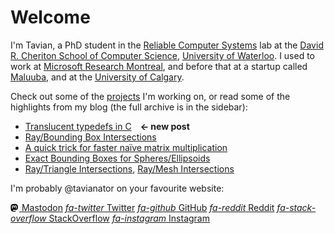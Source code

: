 # Welcome

I'm Tavian, a PhD student in the [Reliable Computer Systems] lab at the [David R. Cheriton School of Computer Science], [University of Waterloo].
I used to work at [Microsoft Research Montreal], and before that at a startup called [Maluuba], and at the [University of Calgary].

[Reliable Computer Systems]: https://rcs.uwaterloo.ca/
[David R. Cheriton School of Computer Science]: https://cs.uwaterloo.ca/
[University of Waterloo]: https://uwaterloo.ca/
[Microsoft Research Montreal]: https://www.microsoft.com/en-us/research/lab/microsoft-research-montreal/
[Maluuba]: https://en.wikipedia.org/wiki/Maluuba
[University of Calgary]: https://ucalgary.ca/

Check out some of the [projects](projects/index.html) I'm working on, or read some of the highlights from my blog (the full archive is in the sidebar):

- [Translucent typedefs in C](2023/translucent.md)&emsp;**&larr; new post**
- [Ray/Bounding Box Intersections](2022/ray_box_boundary.md)
- [A quick trick for faster naïve matrix multiplication](2016/matrix_multiply.md)
- [Exact Bounding Boxes for Spheres/Ellipsoids](2014/ellipsoid_bounding_boxes.md)
- [Ray/Triangle Intersections](2014/ray_triangle.md), [Ray/Mesh Intersections](2014/ray_mesh.md)

I'm probably @tavianator on your favourite website:

<div class="linkbar">
<style>
.icon {
    width: 1em;
    height: 1em;
    vertical-align: -.125em;
}
</style>

<a rel="me" href="https://mastodon.social/@tavianator"><svg xmlns="http://www.w3.org/2000/svg" class="icon" aria-hidden="true" focusable="false" viewBox="0 0 512 512"><!--!Font Awesome Free 6.5.1 by @fontawesome - https://fontawesome.com License - https://fontawesome.com/license/free Copyright 2023 Fonticons, Inc.--><path fill="var(--fg)" d="M433 179.1c0-97.2-63.7-125.7-63.7-125.7-62.5-28.7-228.6-28.4-290.5 0 0 0-63.7 28.5-63.7 125.7 0 115.7-6.6 259.4 105.6 289.1 40.5 10.7 75.3 13 103.3 11.4 50.8-2.8 79.3-18.1 79.3-18.1l-1.7-36.9s-36.3 11.4-77.1 10.1c-40.4-1.4-83-4.4-89.6-54a102.5 102.5 0 0 1 -.9-13.9c85.6 20.9 158.7 9.1 178.8 6.7 56.1-6.7 105-41.3 111.2-72.9 9.8-49.8 9-121.5 9-121.5zm-75.1 125.2h-46.6v-114.2c0-49.7-64-51.6-64 6.9v62.5h-46.3V197c0-58.5-64-56.6-64-6.9v114.2H90.2c0-122.1-5.2-147.9 18.4-175 25.9-28.9 79.8-30.8 103.8 6.1l11.6 19.5 11.6-19.5c24.1-37.1 78.1-34.8 103.8-6.1 23.7 27.3 18.4 53 18.4 175z"/></svg> Mastodon</a>
[*fa-twitter* Twitter](https://twitter.com/tavianator)
[*fa-github* GitHub](https://github.com/tavianator)
[*fa-reddit* Reddit](https://www.reddit.com/user/tavianator)
[*fa-stack-overflow* StackOverflow](https://stackoverflow.com/users/502399/tavian-barnes)
[*fa-instagram* Instagram](https://www.instagram.com/tavianator)

</div>
